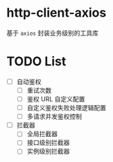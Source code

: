 # http-client-axios

基于 `axios` 封装业务级别的工具库

# TODO List

- [ ] 自动鉴权
  - [ ] 重试次数
  - [ ] 鉴权 URL 自定义配置
  - [ ] 自定义鉴权失败处理逻辑配置
  - [ ] 多请求并发鉴权控制
- [ ] 拦截器
  - [ ] 全局拦截器
  - [ ] 接口级别拦截器
  - [ ] 实例级别拦截器
